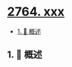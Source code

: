 # [2764. xxx](https://github.com/Tdahuyou/TNotes.leetcode/tree/main/notes/2764.%20xxx)

<!-- region:toc -->

- [1. 📝 概述](#1--概述)

<!-- endregion:toc -->

## 1. 📝 概述
